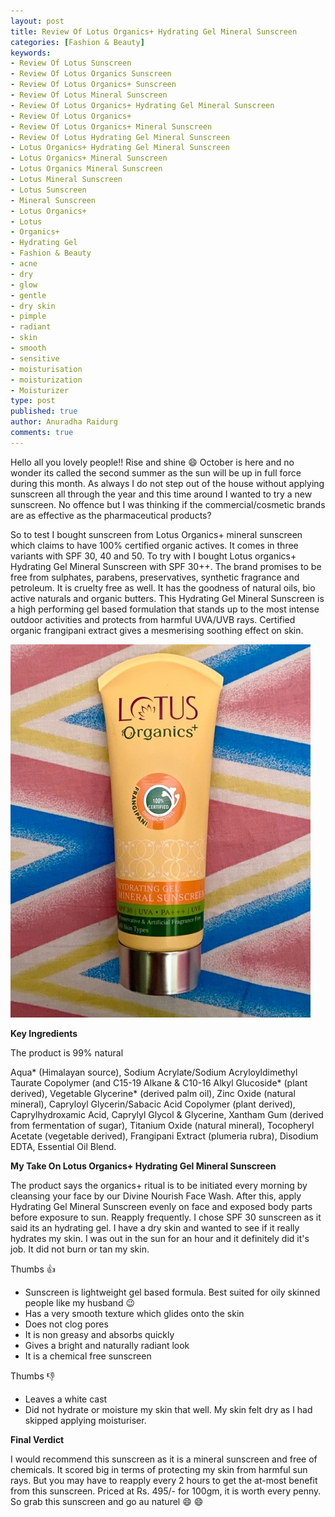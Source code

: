 ```yaml
---
layout: post
title: Review Of Lotus Organics+ Hydrating Gel Mineral Sunscreen
categories: [Fashion & Beauty]
keywords:
- Review Of Lotus Sunscreen
- Review Of Lotus Organics Sunscreen
- Review Of Lotus Organics+ Sunscreen
- Review Of Lotus Mineral Sunscreen
- Review Of Lotus Organics+ Hydrating Gel Mineral Sunscreen
- Review Of Lotus Organics+
- Review Of Lotus Organics+ Mineral Sunscreen
- Review Of Lotus Hydrating Gel Mineral Sunscreen
- Lotus Organics+ Hydrating Gel Mineral Sunscreen
- Lotus Organics+ Mineral Sunscreen
- Lotus Organics Mineral Sunscreen
- Lotus Mineral Sunscreen
- Lotus Sunscreen
- Mineral Sunscreen
- Lotus Organics+
- Lotus 
- Organics+
- Hydrating Gel
- Fashion & Beauty
- acne
- dry
- glow
- gentle
- dry skin
- pimple
- radiant
- skin
- smooth
- sensitive
- moisturisation 
- moisturization 
- Moisturizer
type: post
published: true
author: Anuradha Raidurg
comments: true
---
```


Hello all you lovely people!! Rise and shine :smile: October is here and no wonder its called the second summer as the sun will be up in full force during this month. As always I do not step out of the house without applying sunscreen all through the year and this time around I wanted to try a new sunscreen. No offence but I was thinking if the commercial/cosmetic brands are as effective as the pharmaceutical products? 
<!--more-->

So to test I bought sunscreen from Lotus Organics+ mineral sunscreen which claims to have 100% certified organic actives. It comes in three variants with SPF 30, 40 and 50. To try with I bought Lotus organics+ Hydrating Gel Mineral Sunscreen with SPF 30++. The brand promises to be free from sulphates, parabens, preservatives, synthetic fragrance and petroleum. It is cruelty free as well. It has the goodness of natural oils, bio active naturals and  organic butters. This Hydrating Gel Mineral Sunscreen is a high performing  gel based formulation that stands up to the most intense outdoor  activities and protects from harmful UVA/UVB rays. Certified organic frangipani extract gives a mesmerising soothing effect on skin.

<img src="/assets/Lotus-Organics+.JPG"/>

**Key Ingredients**

The product is 99% natural

Aqua* (Himalayan source), Sodium Acrylate/Sodium Acryloyldimethyl Taurate Copolymer (and C15-19 Alkane & C10-16 Alkyl Glucoside* (plant derived), Vegetable Glycerine* (derived palm oil), Zinc Oxide (natural mineral), Capryloyl Glycerin/Sabacic Acid Copolymer (plant derived), Caprylhydroxamic Acid, Caprylyl Glycol & Glycerine, Xantham Gum (derived from fermentation of sugar), Titanium Oxide (natural mineral), Tocopheryl Acetate (vegetable derived), Frangipani Extract (plumeria rubra), Disodium EDTA, Essential Oil Blend.

**My Take On Lotus Organics+ Hydrating Gel Mineral Sunscreen**

The product says the organics+ ritual is to be initiated  every morning by cleansing your face by our Divine Nourish Face Wash. After this, apply Hydrating Gel Mineral Sunscreen evenly on face and exposed body parts before exposure to sun. Reapply frequently. I chose SPF 30 sunscreen as it said its an hydrating gel. I have a dry skin and wanted to see if it really hydrates my skin. I was out in the sun for an hour and it definitely did it's job. It did not burn or tan my skin.

Thumbs :+1:

* Sunscreen is lightweight gel based formula. Best suited for oily skinned people like my husband :wink:
* Has a very smooth texture which glides onto the skin
* Does not clog pores
* It is non greasy and absorbs quickly
* Gives a bright and naturally radiant look
* It is a chemical free sunscreen

Thumbs :-1:

* Leaves a white cast
* Did not hydrate or moisture my skin that well. My skin felt dry as I had skipped applying moisturiser.

**Final Verdict**

I would recommend this sunscreen as it is a mineral sunscreen and free of chemicals. It scored big in terms of protecting my skin from harmful sun rays. But you may have to reapply every 2 hours to get the at-most benefit from this sunscreen. Priced at Rs. 495/- for 100gm, it is worth every penny. So grab this sunscreen and go au naturel :smile: :smile:
